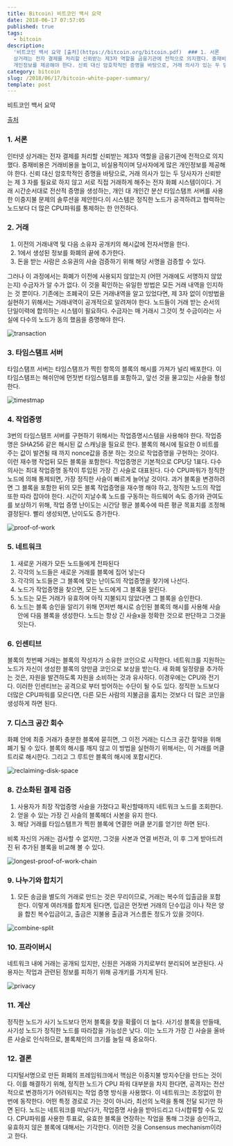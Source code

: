 ```yaml
---
title: Bitcoin) 비트코인 백서 요약
date: 2018-06-17 07:57:05
published: true
tags:
  - bitcoin
description:
  '비트코인 백서 요약 [출처](https://bitcoin.org/bitcoin.pdf)  ### 1. 서론  인터넷
  상거래는 전자 결제를 처리할 신뢰받는 제3자 역할을 금융기관에 전적으로 의지했다. 중재비용은 거래비용을 높이고, 비실용적이며 당사자에게 많은
  개인정보를 제공해야 한다. 신뢰 대신 암호학적인 증명을 바탕으로, 거래 의사가 있는 두 당사자가 신...'
category: bitcoin
slug: /2018/06/17/bitcoin-white-paper-summary/
template: post
---
```


비트코인 백서 요약

[출처](https://bitcoin.org/bitcoin.pdf)

### 1. 서론

인터넷 상거래는 전자 결제를 처리할 신뢰받는 제3자 역할을 금융기관에 전적으로 의지했다. 중재비용은 거래비용을 높이고, 비실용적이며 당사자에게 많은 개인정보를 제공해야 한다. 신뢰 대신 암호학적인 증명을 바탕으로, 거래 의사가 있는 두 당사자가 신뢰받는 제 3 자를 필요로 하지 않고 서로 직접 거래하게 해주는 전자 화폐 시스템이이다. 거래 시간순서대로 전산적 증명을 생성하는, 개인 대 개인간 분산 타임스탬프 서버를 사용한 이중지불 문제의 솔루션을 제안한다.이 시스템은 정직한 노드가 공격하려고 협력하는 노드보다 더 많은 CPU파워를 통제하는 한 안전하다.

### 2. 거래

1.  이전의 거래내역 및 다음 소유자 공개키의 해시값에 전자서명을 한다.
2.  1에서 생성된 정보를 화폐의 끝에 추가한다.
3.  돈을 받는 사람은 소유권의 사슬 검증하기 위해 해당 서명을 검증할 수 있다.

그러나 이 과정에서는 화폐가 이전에 사용되지 않았는지 (어떤 거래에도 서명하지 않았는지) 수금자가 알 수가 없다. 이 것을 확인하는 유일한 방법은 모든 거래 내역을 인지하는 것 뿐이다. 기존에는 조폐국이 모든 거래내역을 알고 있었다면, 제 3자 없이 이방법을 실현하기 위해서는 거래내역이 공개적으로 알려져야 한다. 노드들이 거래 받는 순서의 단일이력에 합의하는 시스템이 필요하다. 수금자는 매 거래시 그것이 첫 수금이라는 사실에 다수의 노드가 동의 했음을 증명해야 한다.

![transaction](../images/transaction.png)

### 3. 타임스탬프 서버

타임스탬프 서버는 타임스탬프가 찍힌 항목의 블록의 해시를 가져가 널리 배포한다. 이 타임스탬프는 해쉬안에 먼젓번 타임스탬프를 포함하고, 앞선 것을 물고있는 사슬을 형성한다.

![timestmap](../images/timestamp.png)

### 4. 작업증명

3번의 타임스탬프 서버를 구현하기 위해서는 작업증명시스템을 사용해야 한다. 작업증명은 SHA256 같은 해시된 값 스캐닝을 필요로 한다. 블록의 해시에 필요한 0 비트를 주는 값이 발견될 때 까지 nonce값을 증분 하는 것으로 작업증명을 구현하는 것이다. 이런 재수행 작업뒤 모든 블록을 포함한다.
작업증명은 기본적으로 CPU당 1표다. 다수의사는 최대 작업증명 동작이 투입된 가장 긴 사슬로 대표된다. 다수 CPU파워가 정직한 노드에 의해 통제되면, 가장 정직한 사슬이 빠르게 늘어날 것이다. 과거 블록을 변경하려면 그 블록을 포함한 뒤의 모든 블록 작업증명을 재수행 해야 하고, 정직한 노드의 작업 또한 따라 잡아야 한다.
시간이 지날수록 노드를 구동하는 하드웨어 속도 증가와 관여도를 보상하기 위해, 작업 증명 난이도는 시간당 평균 블록수에 따른 평균 목표치를 조정해 결정된다. 빨리 생성되면, 난이도도 증가한다.

![proof-of-work](../images/proof-of-work.png)

### 5. 네트워크

1.  새로운 거래가 모든 노드들에게 전파된다
2.  각각의 노드들은 새로운 거래를 블록에 집어 넣는다
3.  각각의 노드들은 그 블록에 맞는 난이도의 작업증명을 찾기에 나선다.
4.  노드가 작업증명을 찾으면, 모든 노드에게 그 블록을 알린다.
5.  노드는 모든 거래가 유효하며 아직 지불되지 않았다면 그 블록을 승인한다.
6.  노드는 블록 승인을 알리기 위해 먼저번 해시로 승인된 블록의 해시를 사용해 사슬안에 다음 블록을 생성한다. 노드는 항상 긴 사슬x을 정확한 것으로 판단하고 그것을 잇는다.

### 6. 인센티브

블록의 첫번째 거래는 블록의 작성자가 소유한 코인으로 시작한다. 네트워크를 지원하는 노드가 자신이 생성한 블록의 양만큼 코인으로 보상을 받는다. 새 화폐 일정량을 추가하는 것은, 자원을 발견하도록 자원을 소비하는 것과 유사하다. 이경우에는 CPU와 전기다. 이러한 인센티브는 공격으로 부터 방어하는 수단이 될 수도 있다. 정직한 노드보다 더많은 CPU파워를 모은다면, 다른 모든 사람의 지불금을 훔치는 것보다 더 많은 코인을 생성하게 하면 된다.

### 7. 디스크 공간 회수

화폐 안에 최종 거래가 충분한 블록에 묻히면, 그 이전 거래는 디스크 공간 절약을 위해 폐기 될 수 있다. 블록의 해시를 깨지 않고 이 방법을 실현하기 위해서는, 이 거래를 머클트리로 해시한다. 그리고 그 루트만 블록의 해시에 포함시킨다.

![reclaiming-disk-space](../images/reclaiming-disk-space.png)

### 8. 간소화된 결제 검증

1. 사용자가 최장 작업증명 사슬을 가졌다고 확신할때까지 네트워크 노드를 조회한다.
2. 얻을 수 있는 가장 긴 사슬의 블록헤더 사본을 유지 한다.
3. 해당 거래를 타임스탬프가 찍힌 블록에 연결한 머클 분기를 얻기만 하면 된다.

비록 자신의 거래는 검사할 수 없지만, 그것을 사본과 연결 버전과, 이 후 그게 받아드려진 뒤 추가된 블록을 비교해 볼 수 있다.

![longest-proof-of-work-chain](../images/chain.png)

### 9. 나누기와 합치기

1. 모든 송금을 별도의 거래로 만드는 것은 무리이므로, 거래는 복수의 입출금을 포함한다. 이렇게 여러개를 합치게 된다면, 입금은 먼젓번 거래의 단수입금 이나 작은 양을 합친 복수입금이고, 출금은 지불용 출금과 거스름돈 정도가 있을 것이다.

![combine-split](../images/combine-split.png)

### 10. 프라이버시

네트워크 내에 거래는 공개되 있지만, 신원은 거래와 가치로부터 분리되어 보관된다. 사용자는 작업과 관련된 정보를 피하기 위해 공개키를 가지게 된다.

![privacy](../images/privacy.png)

### 11. 계산

정직한 노드가 사기 노드보다 먼저 블록을 찾을 확률이 더 높다. 사기성 블록을 만들때, 사기성 노드가 정직한 노드를 따라잡을 가능성은 낮다. 이는 노드가 가장 긴 사슬을 올바른 사슬로 인식하므로, 블록체인의 크기를 늘릴 때 중요하다.

### 12. 결론

디지털서명으로 만든 화폐의 프레임워크에서 핵심은 이중지불 방지수단을 만드는 것이다. 이를 해결하기 위해, 정직한 노드가 CPU 파워 대부분을 차지 한다면, 공격자는 전산적으로 변경하기가 어려워지는 작업 증명 방식을 사용했다. 이 네트워크는 조정없이 한번에 동작한다. 어떤 특정 경로로 가는 것이 아니라, 최선의 노력을 통해 전달 되기만 하면 된다. 노드는 네트워크를 떠났다가, 작업증명 사슬을 받아드리고 다시합류할 수도 있다. CPU파워를 사용한 투표로, 유효한 블록을 연장하는 작업을 통해 그것을 승인하고, 유효하지 않은 블록에 대해서는 기각한다. 이러한 것을 Consensus mechanism이라고 한다.

